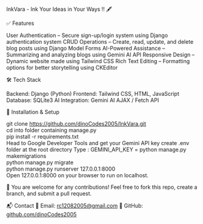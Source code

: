 InkVara - Ink Your Ideas in Your Ways !! 🖋️



✅ Features

User Authentication – Secure sign-up/login system using Django authentication system
CRUD Operations – Create, read, update, and delete blog posts using Django Model Forms
AI-Powered Assistance – Summarizing and analyzing blogs using Gemini AI API
Responsive Design – Dynamic website made using Tailwind CSS
Rich Text Editing – Formatting options for better storytelling using CKEditor

🛠️ Tech Stack

Backend: Django (Python)
Frontend: Tailwind CSS, HTML, JavaScript
Database: SQLite3
AI Integration: Gemini AI
AJAX / Fetch API

📂 Installation & Setup

git clone https://github.com/dinoCodes2005/InkVara.git  
cd into folder containing manage.py  
pip install -r requirements.txt  
Head to Google Developer Tools and get your Gemini API key
create .env folder at the root directory
Type : GEMINI_API_KEY = <your-api-key-without-quotes>
python manage.py makemigrations  
python manage.py migrate  
python manage.py runserver 127.0.0.1:8000  
Open 127.0.0.1:8000 on your browser to run on localhost.

🔗
You are welcome for any contributions! Feel free to fork this repo, create a branch, and submit a pull request.

📬 Contact
📧 Email: rc12082005@gmail.com
🔗 GitHub: [github.com/dinoCodes2005](https://github.com/dinoCodes2005)

